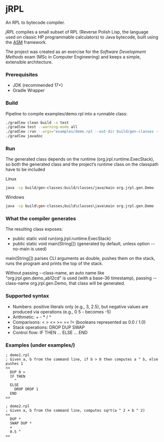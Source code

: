 # jRPL
An RPL to bytecode compiler.

*jRPL* compiles a small subset of RPL (Reverse Polish Lisp, the language used on classic HP programmable calculators) to Java bytecode, built using the [ASM](https://asm.ow2.io/) framework.

The project was created as an exercise for the *Software Development Methods* exam (MSc in Computer Engineering) and keeps a simple, extensible architecture.

### Prerequisites
- JDK (recommended 17+)
- Gradle Wrapper

### Build
Pipeline to compile examples/demo.rpl into a runnable class:
```bash
./gradlew clean build -x test
./gradlew test --warning-mode all
./gradlew :run --args="examples/demo.rpl --out-dir build/gen-classes --class-name org.jrpl.gen.Demo"
./gradlew javadoc

```

### Run
The generated class depends on the runtime (org.jrpl.runtime.ExecStack), so both the generated class and the project’s runtime class on the classpath have to be included

Linux
```bash
java -cp build/gen-classes:build/classes/java/main org.jrpl.gen.Demo

```

Windows
```bash
java -cp build\gen-classes;build\classes\java\main org.jrpl.gen.Demo

```

### What the compiler generates
The resulting class exposes:

- public static void run(org.jrpl.runtime.ExecStack)
- public static void main(String[]) (generated by default, unless option --no-main is used)

main(String[]) parses CLI arguments as double, pushes them on the stack, runs the program and prints the top of the stack.

Without passing --class-name, an auto name like "org.jrpl.gen.demo_ab12cd" is used (with a base-36 timestamp), passing --class-name org.jrpl.gen.Demo, that class will be generated.

### Supported syntax
- Numbers: positive literals only (e.g., 3, 2.5), but negative values are produced via operations (e.g., 0 5 - becomes -5)
- Arithmetic: + - * / ^
- Comparisons: < > <= >= == !=
  (booleans represented as 0.0 / 1.0)
- Stack operations: DROP DUP SWAP
- Control flow: IF THEN … ELSE … END

### Examples (under examples/)
```rpl
; demo1.rpl
; Given a, b from the command line, if b > 0 then computes a ^ b, else pushes 1
<<
  DUP 0 >
  IF THEN
    ^
  ELSE
    DROP DROP 1
  END
>>

```
```rpl
; demo2.rpl
; Given a, b from the command line, computes sqrt(a ^ 2 + b ^ 2)
<<
  DUP *
  SWAP DUP *
  +
  0.5 ^
>>

```
